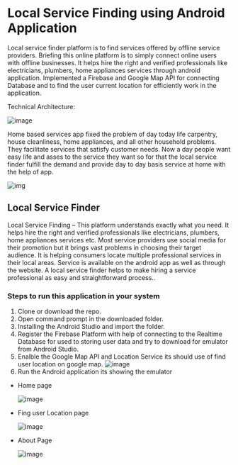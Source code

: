 # Local Service Finding using Android Application

Local service finder platform is to find services offered by offline service providers. Briefing this online platform is to simply connect online users with offline businesses. It helps hire the right and verified professionals like electricians, plumbers, home appliances services through android application. Implemented a Firebase and Google Map API for connecting Database and to find the user current location for efficiently work in the application. 

Technical Architecture:

![image](https://dotnettrickscloud.blob.core.windows.net/img/xamarin/android-tools.png)



Home based services app fixed the problem of day today life carpentry, house cleanliness, home appliances, and all other household problems. They facilitate services that satisfy customer needs. Now a day people want easy life and asses to the service they want so for that the local service finder fulfill the demand and provide day to day basis service at home with the help of app.

![img](https://i.ibb.co/QfMRSfT/1.jpg)

## Local Service Finder
Local Service Finding – This platform understands exactly what you need. It helps hire the right and verified professionals like electricians, plumbers, home appliances services etc. Most service providers use social media for their promotion but it brings vast problems in choosing their target audience. It is helping consumers locate multiple professional services in their local areas. Service is available on the android app as well as through the website. A local service finder helps to make hiring a service professional as easy and straightforward process..

### Steps to run this application in your system

1. Clone or download the repo.
2. Open command prompt in the downloaded folder.
3. Installing the Android Studio and import the folder.
4. Register the Firebase Platform with help of connecting to the Realtime Database for used to storing user data and try to download for emulator from Android Studio.
5. Enalble the Google Map API and Location Service its should use of find user location on google map.
![image](https://images.ctfassets.net/ee3ypdtck0rk/4JuXWFyPKav8vUNAmzBvGy/b0fb94788f031d5e594bcf5473838315/firebase-with-ably-for-realtime_2x.png?w=1840&h=1188&q=50&fm=png)
5. Run the Android application its showing the emulator

- Home page

    ![image](https://i.ibb.co/FV5hMN0/2.jpg)
    
- Fing user Location page

    ![image](https://i.ibb.co/gFm3608/3.jpg)
  
- About Page

    ![image](https://i.ibb.co/dt1Bw4S/4.jpg)




